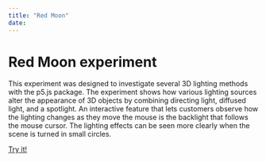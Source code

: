 ```yaml
---
title: "Red Moon"
date: 
---
```

# Red Moon experiment 

This experiment was designed to investigate several 3D lighting methods with the p5.js package. The experiment shows how various lighting sources alter the appearance of 3D objects by combining directing light, diffused light, and a spotlight. An interactive feature that lets customers observe how the lighting changes as they move the mouse is the backlight that follows the mouse cursor. The lighting effects can be seen more clearly when the scene is turned in small circles.

[Try it!](/skills-github-pages/Experiment77/Red_Moon/index.html)
